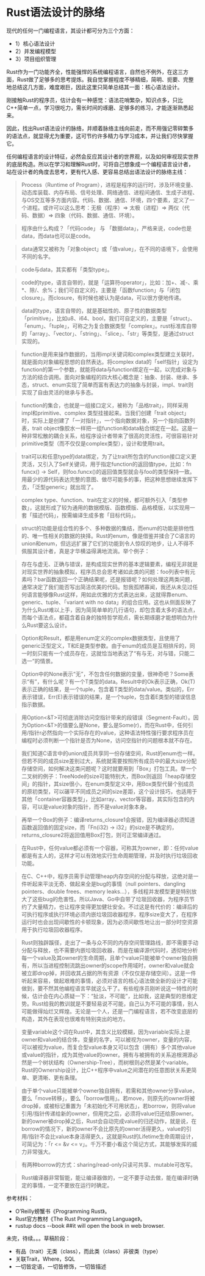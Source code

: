 # Rust语法设计的脉络

现代的任何一门编程语言，其设计都可分为三个方面：

- 1）核心语法设计
- 2）并发编程模型
- 3）项目组织管理

Rust作为一门功能齐全，性能强悍的系统编程语言，自然也不例外，在这三方面，Rust做了足够多的思考提炼。我自觉掌握程度不够精细，简明、扼要、完整地总结这几方面，难度艰巨，因此这里只简单总结其一面：核心语法设计。

刚接触Rust的程序员，估计会有一种感觉：语法花哨繁杂，知识点多，只比C++简单一点，学习很吃力，需长时间的琢磨、足够多的练习，才能逐渐熟悉起来。

因此，找出Rust语法设计的脉络，并顺着脉络主线向前走，而不用强记零碎繁多的语法点，就显得尤为重要，这可节约许多精力与学习成本，并让我们尽快掌握它。

任何编程语言的设计特征，必然会反应其设计者的世界观，以及如何审视现实世界的底层构造。所以在学习和理解Rust时，可将自己想象成一个编程语言设计者，站在设计者的角度去思考，更有代入感、更容易总结出语法设计的脉络主线：

> Process（Runtime of Program），进程是程序的运行时，涉及环境变量、动态库装载、内存布局、信号处理、网络通信、进程间通信、生成子进程、与OS交互等多方面内容。代码、数据、通信、环境，四个要素，定义了一个进程。或许可以这么思考：无极（程序）=> 太极（进程）=> 两仪（代码、数据）=> 四象（代码、数据、通信、环境）。

> 程序由什么构成？「代码code」 与 「数据data」，严格来说，code也是data，而data也可以是code。

> data通常又被称为「对象object」或「值value」，在不同的语境下，会使用不同的名字。

> code与data，其实都有「类型type」。

> code的type，语言自带的，就是「运算符operator」，比如：加+、减-、乘*、除/、余%；我们可自定义的，主要是「函数function」与「闭包closure」。而closure，有时候也被认为是data，可以很方便地传递。

> data的type，语言自带的，就是基础性的、原子性的数据类型「primitive」，比如u8、i64、bool，我们可自定义的，主要是「struct」、「enum」、「tuple」，可称之为复合数据类型「complex」。rust标准库自带的「array」、「vector」、「string」、「slice」、「str」等类型，是通过struct实现的。

> function是用来操作数据的，当用impl关键词和complex类型建立关联时，就是面向对象编程思想的自然表达。将complex data的「self指针」设定为function的第一个参数，就能将data与function绑定在一起，以完成对象与方法的结合调用。面向对象编程的四大核心概念是：抽象、封装、继承、多态，struct、enum实现了简单而富有表达力的抽象与封装，impl、trait则实现了自由灵活的继承与多态。

> function的集合，也就是一组接口定义，被称为「品格trait」，同样采用impl和primitive、complex 类型挂接起来。当我们创建「trait object」时，实际上是创建了「一对指针」，一个指向数据对象，另一个指向函数列表，trait object像胶水一样把一组function和data粘合绑定在一起。这是一种非常松散的耦合关系，给程序设计者带来了很高的灵活性，可很容易针对primitive类型（而不仅仅是complex类型），设计和使用trait。

> trait可以和任意type的data绑定，为了让trait所包含的function接口定义更灵活，又引入了Self关键词，用于指定function的返回值type，比如：fn funcx() -> Self，则foo.funcx()的返回值类型就会与foo的类型保持一致。用最少的源代码表达完整的意图、做尽可能多的事，把这种思想继续发挥下去，「泛型generic」就出现了。

> complex type、function、trait在定义的时候，都可额外引入「类型参数」，这就形成了较为通用的数据模版、函数模版、品格模版，以实现用一套「描述代码」，按需编译生成多套「目标代码」。

> struct的功能是组合性的多个、多种数据的集结，而enum的功能是排他性的、唯一性相关的数据的抉择。Rust的enum，像是借鉴并揉合了C语言的union和enum，但远远扩展了它们的功能到令人惊叹的地步，让人不得不佩服其设计者，真是才华横溢得满地流淌。举个例子：

> 存在与虚无、正确与错误，是构成现实世界的基本逻辑要素，编程无非就是对现实世界的抽象模拟，程序员总会思考诸如此类的问题：foo列表中有元素吗？bar函数返回一个正确结果呢，还是报错呢？如何处理这两类问题，通常决定了我们能否写出简洁优美的代码。恕我孤陋寡闻，我还从未见过任何语言能够像Rust这样，用如此优雅的方式表达出来，这就得靠enum、generic、tuple、「variant with no data」的组合应用。这也从侧面反映了为什么Rust难以上手，因为简简单单的几行语句，却包含着太多的语法点，而每个语法点，都蕴含着自身的独特哲学观点，需长期琢磨才能想明白为什么Rust要这么设计。

> Option和Result，都是用enum定义的complex数据类型，且使用了generic泛型定义，T和E是类型参数。由于enum的成员是互相排斥的，同一时刻只能有一个成员存在，这就恰当地表达了“有与无，对与错，只能二选一”的情景。

> Option中的None表示“无”，不包含任何数据的变量，很神奇吧？Some表示“有”，有什么呢？有一个T类型的data。Result中的Ok表示正确，Ok(T)表示正确的结果，是一个tuple，包含着T类型的data/value。类似的，Err表示错误，Err(E)表示错误的结果，是一个tuple，包含着E类型的错误信息指示数据。

> 用Option<&T>可彻底消除访问空指针带来的段错误（Segment-Fault）。因为Option<&T>的值要么是None，要么是Some(r)，而在Rust中，任何引用/指针r必然指向一个实际存在的value，这种语法特性强行要求程序员在编程时必须判断一个指针是否为None，访问空指针的问题根本就不存在。

> 我们知道C语言中的union成员共享同一份存储空间，Rust的enum也一样。但若不同的成员size差别过大，系统就需要按照所有成员中的最大size分配存储空间，如何解决这类问题呢？这时就要用到「Box」打包工具。举一个二叉树的例子：TreeNode<T>的size可能特别大，而Box则返回「heap存储空间」的指针，其size很小，在enum类型定义中，用Box类型代替个别成员的原初类型，可以碾平不同成员之间的size差距，这个设计技巧，也适用于其他「container容器类型」，比如array、vector等容器，其实际包含的内容，可以是value对象的指针，而不是value对象本身。


> 再举一个Box的例子：编译returns_closure1会报错，因为编译器必须知道函数返回值的固定size，而「Fn(i32) -> i32」的size是不确定的，returns_closure2将返回值用Box打包，则可正常编译通过。

> 在Rust中，任何value都必须有一个容器，可称其为owner，即：任何value都是有主人的，这样才可以有效地实行生命周期管理，并及时执行垃圾回收功能。

> 在C、C++中，程序员需手动管理heap内存空间的分配与释放，这绝对是一件听起来平淡无奇、做起来全是bug的事情（null pointers、dangling pointers、double frees、memory leaks...），多线程并发模型更是特别放大了这些bug的危害性。所以Java、Go中自带了垃圾回收器，为程序员节约了大量精力，也让程序变得更加健壮安全。不过这是有代价的：编译后的可执行程序或执行环境必须内嵌垃圾回收器程序，程序size变大了，在程序运行时也会出现间歇性的卡顿现象，因为必须间歇性地让出一部分时空资源用于执行垃圾回收器程序。

> Rust则独辟蹊径，走出了一条与众不同的内存空间管理路线，即不需要手动分配与释放，也不需要内嵌垃圾回收器，而是在编译源代码时，透彻地分析每一个value及其owner的生命周期，且单个value只能被单个owner独自拥有，所以当进程控制流跳出owner的scope作用域时，owner和value就会被立即drop掉，并回收其占据的所有资源（不仅仅是存储空间）。这是一件听起来容易，做起艰难的事情，必须对语言的核心语法做全新的设计才可能做到，要不然其他编程语言早就这么干了。有些程序员刚听说这一特性的时候，估计会在内心质疑一下：“扯淡，不可能”，比如我，这是典型的思维定势。Rust给我的教训就是不要轻易说不可能，自己认为不可能的事情，别人可能做得灿烂又辉煌。无论是一个人，还是一门编程语言，若不改变底层的构造，其外在表现也很难有特别突出的地方。

> 变量variable这个词在Rust中，其含义比较模糊，因为variable实际上是owner和value的结合体，变量的名字，可以被视为owner，变量的内容，可以被视为value，而复合型value本身又可以包含（拥有）多个其他value或value的指针，成为其他value的owner。拥有与被拥有的关系追根溯源必然是一个树状结构（Ownership-Tree），而树根则必然是某个variable。Rust的Ownership设计，比C++程序中value之间潜在的任意图状关系更简单、更清晰、更有条理。

> 由于单个value只能被单个owner独自拥有，若需和其他owner分享value，要么「move转移」，要么「borrow借用」。若move，则原先的owner将被drop掉，或被标记重置为「未初始化不可用状态」，若borrow，则将value引用/指针传递给新的owner，但用完之后，必须将value归还给原owner。新的owner被drop掉之后，Rust会自动完成value的归还动作，就是说，在borrow的情况下，新的owner不会比原先的owner活得更久，value的引用/指针不会比value本身活得更久，这就是Rust的Lifetime生命周期设计，可简记为：「r <= &v <= v」。千万不要小看这个简记方式，其能够发挥的威力非常强大。


> 有两种borrow的方式：sharing/read-only只读可共享、mutable可改写。

> Rust编译器非常智能，能让编译器做的，一定不要手动去做，能在编译时确定的事情，一定不要放在运行时确定。

参考材料：
- O’Reilly螃蟹书《Programming Rust》。
- Rust官方教材《The Rust Programming Language》。
- rustup docs --book  ##it will open the book in web browser.

未完，待续。。。草稿阶段：

- 有品（trait）无类（class），而此类（class）非彼类（type）
- 关联Trait，Where，SQL
- 一切皆定语，一切皆修饰，一切皆描述





